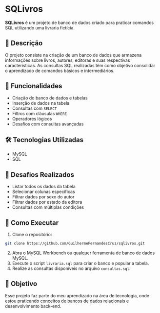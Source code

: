 # SQLivros

**SQLivros** é um projeto de banco de dados criado para praticar comandos SQL utilizando uma livraria fictícia.

## 📌 Descrição
O projeto consiste na criação de um banco de dados que armazena informações sobre livros, autores, editoras e suas respectivas características. As consultas SQL realizadas têm como objetivo consolidar o aprendizado de comandos básicos e intermediários.

## 🔑 Funcionalidades
- Criação do banco de dados e tabelas
- Inserção de dados na tabela
- Consultas com `SELECT`
- Filtros com cláusulas `WHERE`
- Operadores lógicos
- Desafios com consultas avançadas

## 🛠️ Tecnologias Utilizadas
- MySQL
- SQL

## 💪 Desafios Realizados
- Listar todos os dados da tabela
- Selecionar colunas específicas
- Filtrar dados por sexo do autor
- Filtrar dados por estado da editora
- Consultas com múltiplas condições

## 🚀 Como Executar
1. Clone o repositório:
```bash
git clone https://github.com/GuilhermeFernandesCruz/sqlivros.git
```
2. Abra o MySQL Workbench ou qualquer ferramenta de banco de dados MySQL.
3. Execute o script `livraria.sql` para criar o banco e popular a tabela.
4. Realize as consultas disponíveis no arquivo `consultas.sql`.

## 🎯 Objetivo
Esse projeto faz parte do meu aprendizado na área de tecnologia, onde estou praticando conceitos de bancos de dados relacionais e desenvolvimento back-end.



